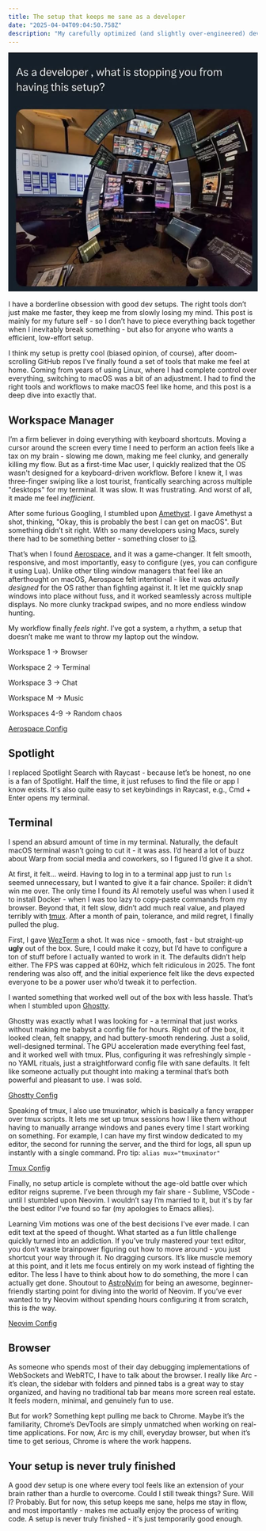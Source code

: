 ```yaml
---
title: The setup that keeps me sane as a developer
date: "2025-04-04T09:04:50.758Z"
description: "My carefully optimized (and slightly over-engineered) development environment."
---
```


![meme](./meme.png)

I have a borderline obsession with good dev setups. The right tools don’t just make me faster, they keep me from slowly losing my mind. This post is mainly for my future self - so I don’t have to piece everything back together when I inevitably break something - but also for anyone who wants a efficient, low-effort setup.

I think my setup is pretty cool (biased opinion, of course), after doom-scrolling GitHub repos I've finally found a set of tools that make me feel at home. Coming from years of using Linux, where I had complete control over everything, switching to macOS was a bit of an adjustment. I had to find the right tools and workflows to make macOS feel like home, and this post is a deep dive into exactly that.

## Workspace Manager

I’m a firm believer in doing everything with keyboard shortcuts. Moving a cursor around the screen every time I need to perform an action feels like a tax on my brain - slowing me down, making me feel clunky, and generally killing my flow. But as a first-time Mac user, I quickly realized that the OS wasn't designed for a keyboard-driven workflow. Before I knew it, I was three-finger swiping like a lost tourist, frantically searching across multiple "desktops" for my terminal. It was slow. It was frustrating. And worst of all, it made me feel *inefficient*.

After some furious Googling, I stumbled upon [Amethyst](https://github.com/ianyh/Amethyst). I gave Amethyst a shot, thinking, "Okay, this is probably the best I can get on macOS". But something didn’t sit right. With so many developers using Macs, surely there had to be something better - something closer to [i3](https://github.com/i3/i3).

That’s when I found [Aerospace](https://github.com/nikitabobko/AeroSpace), and it was a game-changer. It felt smooth, responsive, and most importantly, easy to configure (yes, you can configure it using Lua). Unlike other tiling window managers that feel like an afterthought on macOS, Aerospace felt intentional - like it was *actually designed* for the OS rather than fighting against it. It let me quickly snap windows into place without fuss, and it worked seamlessly across multiple displays. No more clunky trackpad swipes, and no more endless window hunting.

My workflow finally *feels right*. I’ve got a system, a rhythm, a setup that doesn’t make me want to throw my laptop out the window.

Workspace 1 → Browser

Workspace 2 → Terminal

Workspace 3 → Chat

Workspace M → Music

Workspaces 4-9 → Random chaos

[Aerospace Config](https://github.com/roerohan/.dotfiles/blob/main/aerospace/aerospace.toml)

## Spotlight

I replaced Spotlight Search with Raycast - because let’s be honest, no one is a fan of Spotlight. Half the time, it just refuses to find the file or app I know exists. It's also quite easy to set keybindings in Raycast, e.g., Cmd + Enter opens my terminal.

## Terminal

I spend an absurd amount of time in my terminal. Naturally, the default macOS terminal wasn’t going to cut it - it was ass. I’d heard a lot of buzz about Warp from social media and coworkers, so I figured I’d give it a shot.

At first, it felt... weird. Having to log in to a terminal app just to run `ls` seemed unnecessary, but I wanted to give it a fair chance. Spoiler: it didn’t win me over. The only time I found its AI remotely useful was when I used it to install Docker - when I was too lazy to copy-paste commands from my browser. Beyond that, it felt slow, didn’t add much real value, and played terribly with [tmux](https://github.com/tmux/tmux). After a month of pain, tolerance, and mild regret, I finally pulled the plug.

First, I gave [WezTerm](https://github.com/wezterm/wezterm) a shot. It was nice - smooth, fast - but straight-up **ugly** out of the box. Sure, I could make it cozy, but I’d have to configure a ton of stuff before I actually wanted to work in it. The defaults didn’t help either. The FPS was capped at 60Hz, which felt ridiculous in 2025. The font rendering was also off, and the initial experience felt like the devs expected everyone to be a power user who’d tweak it to perfection.

I wanted something that worked well out of the box with less hassle. That’s when I stumbled upon [Ghostty](https://github.com/ghostty-org/ghostty).

Ghostty was exactly what I was looking for - a terminal that just works without making me babysit a config file for hours. Right out of the box, it looked clean, felt snappy, and had buttery-smooth rendering. Just a solid, well-designed terminal. The GPU acceleration made everything feel fast, and it worked well with tmux. Plus, configuring it was refreshingly simple - no YAML rituals, just a straightforward config file with sane defaults. It felt like someone actually put thought into making a terminal that’s both powerful and pleasant to use. I was sold.

[Ghostty Config](https://github.com/roerohan/.dotfiles/blob/main/ghostty/config)

Speaking of tmux, I also use tmuxinator, which is basically a fancy wrapper over tmux scripts. It lets me set up tmux sessions how I like them without having to manually arrange windows and panes every time I start working on something. For example, I can have my first window dedicated to my editor, the second for running the server, and the third for logs, all spun up instantly with a single command. Pro tip: `alias mux="tmuxinator"`

[Tmux Config](https://github.com/roerohan/.dotfiles/tree/main/tmux)

Finally, no setup article is complete without the age-old battle over which editor reigns supreme. I’ve been through my fair share - Sublime, VSCode - until I stumbled upon Neovim. I wouldn’t say I’m married to it, but it's by far the best editor I've found so far (my apologies to Emacs allies).

Learning Vim motions was one of the best decisions I've ever made. I can edit text at the speed of thought. What started as a fun little challenge quickly turned into an addiction. If you’ve truly mastered your text editor, you don’t waste brainpower figuring out how to move around - you just shortcut your way through it. No dragging cursors. It’s like muscle memory at this point, and it lets me focus entirely on my work instead of fighting the editor. The less I have to think about how to do something, the more I can actually get done. Shoutout to [AstroNvim](https://github.com/AstroNvim/AstroNvim) for being an awesome, beginner-friendly starting point for diving into the world of Neovim. If you’ve ever wanted to try Neovim without spending hours configuring it from scratch, this is *the* way.

[Neovim Config](https://github.com/roerohan/.dotfiles/tree/main/nvim)

## Browser

As someone who spends most of their day debugging implementations of WebSockets and WebRTC, I have to talk about the browser. I really like Arc - it’s clean, the sidebar with folders and pinned tabs is a great way to stay organized, and having no traditional tab bar means more screen real estate. It feels modern, minimal, and genuinely fun to use.

But for work? Something kept pulling me back to Chrome. Maybe it’s the familiarity, Chrome’s DevTools are simply unmatched when working on real-time applications. For now, Arc is my chill, everyday browser, but when it’s time to get serious, Chrome is where the work happens.

## Your setup is never truly finished

A good dev setup is one where every tool feels like an extension of your brain rather than a hurdle to overcome. Could I still tweak things? Sure. Will I? Probably. But for now, this setup keeps me sane, helps me stay in flow, and most importantly - makes me actually enjoy the process of writing code. A setup is never truly finished - it's just temporarily good enough.
